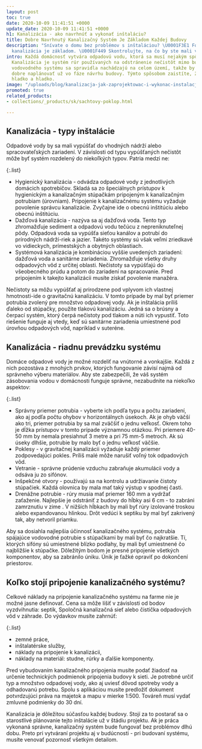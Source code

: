 ```yaml
---
layout: post
toc: true
date: 2020-10-09 11:41:51 +0000
update_date: 2020-10-09 11:41:51 +0000
h1: Kanalizácia - ako navrhnúť a vykonať inštaláciu?
title: Dobre Navrhnutý Kanalizačný Systém Je Základom Každej Budovy
description: "Snívate o domu bez problémov s inštaláciou? \U0001F3E1 Foundation efektívna
  kanalizácia je základom. \U0001F449 Skontrolujte, na čo by ste mali venovať pozornosť."
intro: Každá domácnosť vytvára odpadovú vodu, ktorá sa musí nejakým spôsobom vypustiť.
  Kanalizácia je systém rúr používaných na odstránenie nečistôt mimo budovy. Prvky
  vodovodného systému sa spravidla nachádzajú na celom území, takže by ste ho mali
  dobre naplánovať už vo fáze návrhu budovy. Týmto spôsobom zaistíte, že systém beží
  hladko a hladko.
image: "/uploads/blog/kanalizacja-jak-zaprojektowac-i-wykonac-instalacje.jpg"
promoted: true
related_products:
- collections/_products/sk/sachtovy-poklop.html

---
```

## Kanalizácia - typy inštalácie

Odpadové vody by sa mali vypúšťať do vhodných nádrží alebo spracovateľských zariadení. V závislosti od typu vypúšťaných nečistôt môže byť systém rozdelený do niekoľkých typov. Patria medzi ne:

{:.list}

* Hygienický kanalizácia - odvádza odpadové vody z jednotlivých domácich spotrebičov. Skladá sa zo špeciálnych prístupov k hygienickým a kanalizačným stúpačkám pripojeným k kanalizačným potrubiam (úrovniam). Pripojenie k kanalizačnému systému vyžaduje povolenie správcu kanalizácie. Zvyčajne ide o obecnú inštitúciu alebo obecnú inštitúciu.
* Dažďová kanalizácia - nazýva sa aj dažďová voda. Tento typ zhromažďuje sediment a odpadovú vodu tečúcu z nepreniknuteľnej pôdy. Odpadová voda sa vypúšťa sieťou kanálov a potrubí do prírodných nádrží-riek a jazier. Takéto systémy sú však veľmi zriedkavé vo vidieckych, prímestských a obytných oblastiach.
* Systémová kanalizácia je kombináciou vyššie uvedených zariadení: dažďová voda a sanitárne zariadenia. Zhromažďuje všetky druhy odpadových vôd z určitej oblasti. Nečistoty sa vypúšťajú do všeobecného prúdu a potom do zariadení na spracovanie. Pred pripojením k takejto kanalizácii musíte získať povolenie manažéra.

Nečistoty sa môžu vypúšťať aj prirodzene pod vplyvom ich vlastnej hmotnosti-ide o gravitačnú kanalizáciu. V tomto prípade by mal byť priemer potrubia zvolený pre množstvo odpadovej vody. Ak je inštalácia príliš ďaleko od stúpačky, použite tlakovú kanalizáciu. Jedná sa o brúsny a čerpací systém, ktorý čerpá nečistoty pod tlakom a núti ich vypustiť. Toto riešenie funguje aj vtedy, keď sú sanitárne zariadenia umiestnené pod úrovňou odpadových vôd, napríklad v suteréne.

## Kanalizácia - riadnu prevádzku systému

Domáce odpadové vody je možné rozdeliť na vnútorné a vonkajšie. Každá z nich pozostáva z mnohých prvkov, ktorých fungovanie závisí najmä od správneho výberu materiálov. Aby ste zabezpečili, že váš systém zásobovania vodou v domácnosti funguje správne, nezabudnite na niekoľko aspektov:

{:.list}

* Správny priemer potrubia - vyberte ich podľa typu a počtu zariadení, ako aj podľa počtu ohybov v horizontálnych úsekoch. Ak je ohyb väčší ako tri, priemer potrubia by sa mal zväčšiť o jednu veľkosť. Okrem toho je dĺžka prístupov v tomto prípade významnou otázkou. Pri priemere 40-50 mm by nemala presiahnuť 3 metre a pri 75 mm-5 metroch. Ak sú úseky dlhšie, potrubie by malo byť o jednu veľkosť väčšie.
* Poklesy - v gravitačnej kanalizácii vyžaduje každý priemer zodpovedajúci pokles. Príliš malé môže narušiť voľný tok odpadových vôd.
* Vetranie - správne prúdenie vzduchu zabraňuje akumulácii vody a odsáva ju zo sifónov.
* Inšpekčné otvory - používajú sa na kontrolu a udržiavanie čistoty stúpačiek. Každá olovnica by mala mať taký výstup v spodnej časti.
* Drenážne potrubie - rúry musia mať priemer 160 mm a vydržať zaťaženie. Najlepšie je odstrániť z budovy do hĺbky asi 6 cm - to zabráni zamrznutiu v zime .  V nižších hĺbkach by mali byť rúry izolované troskou alebo expandovanou hlinkou. Drôt vedúci k septiku by mal byť zakrivený tak, aby netvoril priamku.

Aby sa dosiahla najlepšia účinnosť kanalizačného systému, potrubia spájajúce vodovodné potrubie s stúpačkami by mali byť čo najkratšie. Tí, ktorých sifóny sú umiestnené blízko podlahy, by mali byť umiestnené čo najbližšie k stúpačke. Dôležitým bodom je presné pripojenie všetkých komponentov, aby sa zabránilo úniku. Únik je ťažké opraviť po dokončení priestorov.

## Koľko stojí pripojenie kanalizačného systému?

Celkové náklady na pripojenie kanalizačného systému na farme nie je možné jasne definovať. Cena sa môže líšiť v závislosti od bodov vyzdvihnutia: septik, Spoločná kanalizačná sieť alebo čistička odpadových vôd v záhrade. Do výdavkov musíte zahrnúť:

{:.list}

* zemné práce,
* inštalatérske služby,
* náklady na pripojenie k kanalizácii,
* náklady na materiál: studne, rúrky a ďalšie komponenty.

Pred vybudovaním kanalizačného pripojenia musíte podať žiadosť na určenie technických podmienok pripojenia budovy k sieti. Je potrebné určiť typ a množstvo odpadovej vody, ako aj uviesť dôvod spotreby vody a odhadovanú potrebu. Spolu s aplikáciou musíte predložiť dokument potvrdzujúci práva na majetok a mapu v mierke 1:500. Továreň musí vydať zmluvné podmienky do 30 dní.

Kanalizácia je dôležitou súčasťou každej budovy. Stojí za to postarať sa o starostlivé plánovanie tejto inštalácie už v štádiu projektu. Ak je práca vykonaná správne, kanalizačný systém bude fungovať bez problémov dlhú dobu. Preto pri vytváraní projektu aj v budúcnosti - pri budovaní systému, musíte venovať pozornosť všetkým detailom.